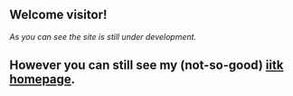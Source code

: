 ## Welcome visitor!

*As you can see the site is still under development.*

## However you can still see my (not-so-good) [iitk homepage](home.iitk.ac.in/~sjaiswal/).

